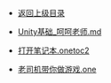 - [返回上级目录](../)

- [Unity基础_呵呵老师.md](Unity基础_呵呵老师.md)
- [打开笔记本.onetoc2](打开笔记本.onetoc2)
- [老司机带你做游戏.one](老司机带你做游戏.one)